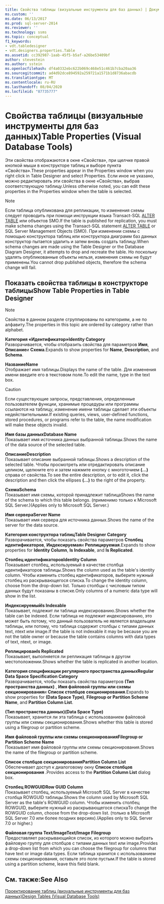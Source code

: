 ```yaml
---
title: Свойства таблицы (визуальные инструменты для баз данных) | Документация Майкрософт
ms.custom: ''
ms.date: 06/13/2017
ms.prod: sql-server-2014
ms.reviewer: ''
ms.technology: ssms
ms.topic: conceptual
f1_keywords:
- vdt.tabledesigner
- vdt.designers.properties.Table
ms.assetid: cc392987-1aab-45f5-b5af-a26be53409bf
author: stevestein
ms.author: sstein
ms.openlocfilehash: df4a0332ebc622b069c468e51c461b7cba20aa36
ms.sourcegitcommit: ad4d92dce894592a259721a1571b1d8736abacdb
ms.translationtype: MT
ms.contentlocale: ru-RU
ms.lasthandoff: 08/04/2020
ms.locfileid: "87735777"
---
```

# <a name="table-properties-visual-database-tools"></a><span data-ttu-id="29764-102">Свойства таблицы (визуальные инструменты для баз данных)</span><span class="sxs-lookup"><span data-stu-id="29764-102">Table Properties (Visual Database Tools)</span></span>
  <span data-ttu-id="29764-103">Эти свойства отображаются в окне «Свойства», при щелчке правой кнопкой мыши в конструкторе таблиц и выборе пункта «Свойства».</span><span class="sxs-lookup"><span data-stu-id="29764-103">These properties appear in the Properties window when you right click in Table Designer and select Properties.</span></span> <span data-ttu-id="29764-104">Если иное не указано, можно редактировать эти свойства в окне «Свойства», выбрав соответствующую таблицу.</span><span class="sxs-lookup"><span data-stu-id="29764-104">Unless otherwise noted, you can edit these properties in the Properties window when the table is selected.</span></span>  
  
> [!NOTE]  
>  <span data-ttu-id="29764-105">Если таблица опубликована для репликации, то изменения схемы следует проводить при помощи инструкции языка Transact-SQL [ALTER TABLE](/sql/t-sql/statements/alter-table-transact-sql) или объектов SMO.</span><span class="sxs-lookup"><span data-stu-id="29764-105">If the table is published for replication, you must make schema changes using the Transact-SQL statement [ALTER TABLE](/sql/t-sql/statements/alter-table-transact-sql) or SQL Server Management Objects (SMO).</span></span> <span data-ttu-id="29764-106">При изменении схемы с помощью конструктора таблиц или конструктора диаграмм баз данных конструктор пытается удалить и затем вновь создать таблицу.</span><span class="sxs-lookup"><span data-stu-id="29764-106">When schema changes are made using the Table Designer or the Database Diagram Designer, it attempts to drop and recreate the table.</span></span> <span data-ttu-id="29764-107">Но поскольку удалять опубликованные объекты нельзя, изменения схемы не будут применены.</span><span class="sxs-lookup"><span data-stu-id="29764-107">You cannot drop published objects, therefore the schema change will fail.</span></span>  
  
## <a name="show-table-properties-in-table-designer"></a><span data-ttu-id="29764-108">Показать свойства таблицы в конструкторе таблицы</span><span class="sxs-lookup"><span data-stu-id="29764-108">Show Table Properties in Table Designer</span></span>  
  
> [!NOTE]  
>  <span data-ttu-id="29764-109">Свойства в данном разделе сгруппированы по категориям, а не по алфавиту.</span><span class="sxs-lookup"><span data-stu-id="29764-109">The properties in this topic are ordered by category rather than alphabet.</span></span>  
  
 <span data-ttu-id="29764-110">**Категория «Идентификатор»**</span><span class="sxs-lookup"><span data-stu-id="29764-110">**Identity Category**</span></span>  
 <span data-ttu-id="29764-111">Разворачивается, чтобы отобразить свойства для параметров **Имя**, **Описание**и **Схема**.</span><span class="sxs-lookup"><span data-stu-id="29764-111">Expands to show properties for **Name**, **Description**, and **Schema**.</span></span>  
  
 <span data-ttu-id="29764-112">**Название**</span><span class="sxs-lookup"><span data-stu-id="29764-112">**Name**</span></span>  
 <span data-ttu-id="29764-113">Отображает имя таблицы.</span><span class="sxs-lookup"><span data-stu-id="29764-113">Displays the name of the table.</span></span> <span data-ttu-id="29764-114">Для изменения имени введите его в текстовом поле.</span><span class="sxs-lookup"><span data-stu-id="29764-114">To edit the name, type in the text box.</span></span>  
  
> [!CAUTION]  
>  <span data-ttu-id="29764-115">Если существующие запросы, представления, определенные пользователем функции, хранимые процедуры или программы ссылаются на таблицу, изменение имени таблицы сделает эти объекты недействительными.</span><span class="sxs-lookup"><span data-stu-id="29764-115">If existing queries, views, user-defined functions, stored procedures, or programs refer to the table, the name modification will make these objects invalid.</span></span>  
  
 <span data-ttu-id="29764-116">**Имя базы данных**</span><span class="sxs-lookup"><span data-stu-id="29764-116">**Database Name**</span></span>  
 <span data-ttu-id="29764-117">Показывает имя источника данных выбранной таблицы.</span><span class="sxs-lookup"><span data-stu-id="29764-117">Shows the name of the data source of the selected table.</span></span>  
  
 <span data-ttu-id="29764-118">**Описание**</span><span class="sxs-lookup"><span data-stu-id="29764-118">**Description**</span></span>  
 <span data-ttu-id="29764-119">Показывает описание выбранной таблицы.</span><span class="sxs-lookup"><span data-stu-id="29764-119">Shows a description of the selected table.</span></span> <span data-ttu-id="29764-120">Чтобы просмотреть или отредактировать описание целиком, щелкните его и затем нажмите кнопку с многоточием **(...)** справа от свойства.</span><span class="sxs-lookup"><span data-stu-id="29764-120">To see the entire description, or to edit it, click the description and then click the ellipses **(...)** to the right of the property.</span></span>  
  
 <span data-ttu-id="29764-121">**Схема**</span><span class="sxs-lookup"><span data-stu-id="29764-121">**Schema**</span></span>  
 <span data-ttu-id="29764-122">Показывает имя схемы, которой принадлежит таблица</span><span class="sxs-lookup"><span data-stu-id="29764-122">Shows the name of the schema to which this table belongs.</span></span> <span data-ttu-id="29764-123">(применимо только к Microsoft SQL Server.)</span><span class="sxs-lookup"><span data-stu-id="29764-123">(Applies only to Microsoft SQL Server.)</span></span>  
  
 <span data-ttu-id="29764-124">**Имя сервера**</span><span class="sxs-lookup"><span data-stu-id="29764-124">**Server Name**</span></span>  
 <span data-ttu-id="29764-125">Показывает имя сервера для источника данных.</span><span class="sxs-lookup"><span data-stu-id="29764-125">Shows the name of the server for the data source.</span></span>  
  
 <span data-ttu-id="29764-126">**Категория конструктора таблиц**</span><span class="sxs-lookup"><span data-stu-id="29764-126">**Table Designer Category**</span></span>  
 <span data-ttu-id="29764-127">Разворачивается, чтобы показать свойства параметров **Столбец идентификаторов**, **Индексируемая**и **Реплицируемая**.</span><span class="sxs-lookup"><span data-stu-id="29764-127">Expands to show properties for **Identity Column**, **Is Indexable**, and **Is Replicated**.</span></span>  
  
 <span data-ttu-id="29764-128">**Столбец идентификаторов**</span><span class="sxs-lookup"><span data-stu-id="29764-128">**Identity Column**</span></span>  
 <span data-ttu-id="29764-129">Показывает столбец, используемый в качестве столбца идентификаторов таблицы.</span><span class="sxs-lookup"><span data-stu-id="29764-129">Shows the column used as the table's identity column.</span></span> <span data-ttu-id="29764-130">Чтобы изменить столбец идентификаторов, выберите нужный столбец из раскрывающегося списка.</span><span class="sxs-lookup"><span data-stu-id="29764-130">To change the identity column, choose from the drop-down list.</span></span> <span data-ttu-id="29764-131">Только столбцы с числовым типом данных будут показаны в списке.</span><span class="sxs-lookup"><span data-stu-id="29764-131">Only columns of a numeric data type will show in the list.</span></span>  
  
 <span data-ttu-id="29764-132">**Индексируемый**</span><span class="sxs-lookup"><span data-stu-id="29764-132">**Is Indexable**</span></span>  
 <span data-ttu-id="29764-133">Показывает, подлежит ли таблица индексированию.</span><span class="sxs-lookup"><span data-stu-id="29764-133">Shows whether the table can be indexed.</span></span> <span data-ttu-id="29764-134">Если таблица не подлежит индексированию, это может быть потому, что данный пользователь не является владельцем таблицы, или потому, что таблица содержит столбцы с типами данных text, ntext или image.</span><span class="sxs-lookup"><span data-stu-id="29764-134">If the table is not indexable it may be because you are not the table owner or because the table contains columns with data types of text, ntext, or image.</span></span>  
  
 <span data-ttu-id="29764-135">**Реплицирован**</span><span class="sxs-lookup"><span data-stu-id="29764-135">**Is Replicated**</span></span>  
 <span data-ttu-id="29764-136">Показывает, выполняется ли репликация таблицы в другом местоположении.</span><span class="sxs-lookup"><span data-stu-id="29764-136">Shows whether the table is replicated in another location.</span></span>  
  
 <span data-ttu-id="29764-137">**Категория спецификации регулярного пространства данных**</span><span class="sxs-lookup"><span data-stu-id="29764-137">**Regular Data Space Specification Category**</span></span>  
 <span data-ttu-id="29764-138">Разворачивается, чтобы показать свойства параметров **(Тип пространства данных)** , **Имя файловой группы или схемы секционирования**и **Список столбцов секционирования**.</span><span class="sxs-lookup"><span data-stu-id="29764-138">Expands to show properties for **(Data Space Type)**, **Filegroup or Partition Scheme Name**, and **Partition Column List**.</span></span>  
  
 <span data-ttu-id="29764-139">**(Тип пространства данных)**</span><span class="sxs-lookup"><span data-stu-id="29764-139">**(Data Space Type)**</span></span>  
 <span data-ttu-id="29764-140">Показывает, хранится ли эта таблица с использованием файловой группы или схемы секционирования.</span><span class="sxs-lookup"><span data-stu-id="29764-140">Shows whether this table is stored using a filegroup or partition scheme.</span></span>  
  
 <span data-ttu-id="29764-141">**Имя файловой группы или схемы секционирования**</span><span class="sxs-lookup"><span data-stu-id="29764-141">**Filegroup or Partition Scheme Name**</span></span>  
 <span data-ttu-id="29764-142">Показывает имя файловой группы или схемы секционирования.</span><span class="sxs-lookup"><span data-stu-id="29764-142">Shows the name of the filegroup or partition scheme.</span></span>  
  
 <span data-ttu-id="29764-143">**Список столбцов секционирования**</span><span class="sxs-lookup"><span data-stu-id="29764-143">**Partition Column List**</span></span>  
 <span data-ttu-id="29764-144">Обеспечивает доступ к диалоговому окну **Список столбцов секционирования** .</span><span class="sxs-lookup"><span data-stu-id="29764-144">Provides access to the **Partition Column List** dialog box.</span></span>  
  
 <span data-ttu-id="29764-145">**Столбец ROWGUID**</span><span class="sxs-lookup"><span data-stu-id="29764-145">**Row GUID Column**</span></span>  
 <span data-ttu-id="29764-146">Показывает столбец, используемый Microsoft SQL Server в качестве столбца ROWGUID таблицы.</span><span class="sxs-lookup"><span data-stu-id="29764-146">Shows the column used by Microsoft SQL Server as the table's ROWGUID column.</span></span> <span data-ttu-id="29764-147">Чтобы изменить столбец ROWGUID, выберите нужный из раскрывающегося списка</span><span class="sxs-lookup"><span data-stu-id="29764-147">To change the ROWGUID column, choose from the drop-down list.</span></span> <span data-ttu-id="29764-148">(только в Microsoft SQL Server 7.0 или более поздних версиях).</span><span class="sxs-lookup"><span data-stu-id="29764-148">(Applies only to SQL Server 7.0 or higher.)</span></span>  
  
 <span data-ttu-id="29764-149">**Файловая группа Text/Image**</span><span class="sxs-lookup"><span data-stu-id="29764-149">**Text/Image Filegroup**</span></span>  
 <span data-ttu-id="29764-150">Предоставляет раскрывающийся список, из которого можно выбрать файловую группу для столбцов с типами данных text или image.</span><span class="sxs-lookup"><span data-stu-id="29764-150">Provides a drop-down list from which you can choose the filegroup for columns that have text or image data types.</span></span> <span data-ttu-id="29764-151">Если таблица хранится с использованием схемы секционирования, оставьте это поле пустым.</span><span class="sxs-lookup"><span data-stu-id="29764-151">If the table is stored using a partition scheme, leave this field blank.</span></span>  
  
## <a name="see-also"></a><span data-ttu-id="29764-152">См. также:</span><span class="sxs-lookup"><span data-stu-id="29764-152">See Also</span></span>  
 [<span data-ttu-id="29764-153">Проектирование таблиц (визуальные инструменты для баз данных)</span><span class="sxs-lookup"><span data-stu-id="29764-153">Design Tables &#40;Visual Database Tools&#41;</span></span>](visual-database-tools.md)  
  
  

